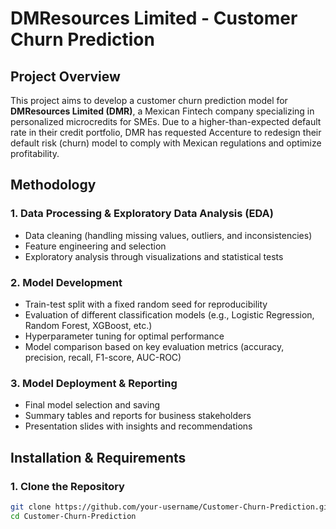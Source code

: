 # DMResources Limited - Customer Churn Prediction

## Project Overview
This project aims to develop a customer churn prediction model for **DMResources Limited (DMR)**, a Mexican Fintech company specializing in personalized microcredits for SMEs. Due to a higher-than-expected default rate in their credit portfolio, DMR has requested Accenture to redesign their default risk (churn) model to comply with Mexican regulations and optimize profitability.


## Methodology
### 1. **Data Processing & Exploratory Data Analysis (EDA)**
- Data cleaning (handling missing values, outliers, and inconsistencies)
- Feature engineering and selection
- Exploratory analysis through visualizations and statistical tests

### 2. **Model Development**
- Train-test split with a fixed random seed for reproducibility
- Evaluation of different classification models (e.g., Logistic Regression, Random Forest, XGBoost, etc.)
- Hyperparameter tuning for optimal performance
- Model comparison based on key evaluation metrics (accuracy, precision, recall, F1-score, AUC-ROC)

### 3. **Model Deployment & Reporting**
- Final model selection and saving
- Summary tables and reports for business stakeholders
- Presentation slides with insights and recommendations

## Installation & Requirements
### **1. Clone the Repository**
```bash
git clone https://github.com/your-username/Customer-Churn-Prediction.git
cd Customer-Churn-Prediction
